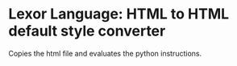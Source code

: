 Lexor Language: HTML to HTML default style converter
====================================================

Copies the html file and evaluates the python instructions.
